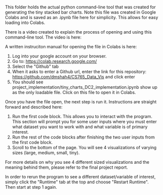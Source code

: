 This folder holds the actual python command-line tool that was created for generating the tiny stacked bar charts. Note this file was created in Google Colabs and is saved as an .ipynb file here for simplicity. This allows for easy loading into Colabs. 

There is a video created to explain the process of opening and using this command-line tool. The video is here:

A written instruciton manual for opening the file in Colabs is here:
1. Log into your google account on your browser.
2. Go to: https://colab.research.google.com/
3. Select the "Github" tab 
4. When it asks to enter a Github url, enter the link for this repository: https://github.com/dmshah4/CS765_Data_Vis and click enter
5. You should see project_implementation/tiny_charts_DC2_implementation.ipynb show up as the only loadable file. Click on this file to open it in Colabs.

Once you have the file open, the next step is run it. Instructions are straight forward and described here:
1. Run the first code block. This allows you to interact with the program. This section will prompt you for some user inputs where you must enter what dataset you want to work with and what variable is of primary interest. 
2. Run the rest of the code blocks after finishing the two user inputs from the first code block.
3. Scroll to the bottom of the page. You will see 4 visualizations of varying sizes (large, medium, small, tiny).

For more details on why you see 4 different sized visualizations and the meaning behind them, please refer to the final project report.

In order to rerun the program to see a different dataset/variable of interest, simply click the "Runtime" tab at the top and choose "Restart Runtime". Then start at step 1 again. 
